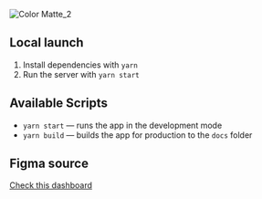 ![Color Matte_2](https://user-images.githubusercontent.com/49658988/126047158-4d107823-54d2-4af3-b1c4-0e8347c8b681.gif)

## Local launch

1. Install dependencies with `yarn`
2. Run the server with `yarn start`

## Available Scripts

- `yarn start` — runs the app in the development mode
- `yarn build` — builds the app for production to the `docs` folder

## Figma source

[Check this dashboard](https://www.figma.com/file/8BlqrbL7lIE6O5xX3EGuem/DamerPortfolio?node-id=0%3A1)
